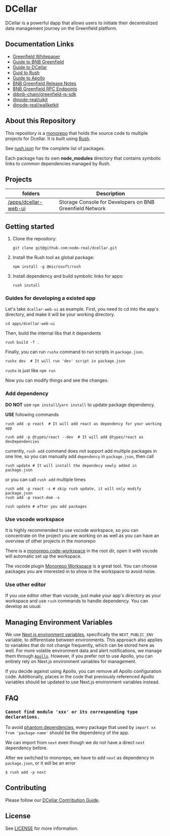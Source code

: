 # DCellar
DCellar is a powerful dapp that allows users to initiate their decentralized data management journey on the Greenfield platform.

## Documentation Links
- [Greenfield Whitepaper](https://github.com/bnb-chain/greenfield-whitepaper)
- [Guide to BNB Greenfield](https://docs.bnbchain.org/greenfield-docs/docs/guide/home)
- [Guide to DCellar](https://docs.nodereal.io/docs/dcellar-get-started)
- [Guid to Rush](https://rushjs.io/pages/intro/welcome/)
- [Guide to Apollo](https://github.com/apolloconfig/apollo)
- [BNB Greenfield Release Notes](https://docs.bnbchain.org/greenfield-docs/docs/release-notes/releaseNotes/#greenfield-v023---testnet-maintenance-upgrade-reset)
- [BNB Greenfield RPC Endpoints](https://docs.bnbchain.org/greenfield-docs/docs/api/endpoints/)
- [@bnb-chain/greenfield-js-sdk](https://docs.bnbchain.org/greenfield-js-sdk/)
- [@node-real/uikit](https://node-real.github.io/uikit/#/guides)
- [@node-real/wallketkit](https://node-real.github.io/walletkit/)


## About this Repository

This repository is a [monorepo](https://en.wikipedia.org/wiki/Monorepo) that holds the source code to multiple projects for Dcellar. It is built using [Rush](http://rushjs.io/).

See [rush.json](./rush.json) for the complete list of packages.

Each package has its own **node_modules** directory that contains symbolic links to _common_ dependencies managed by Rush.

## Projects
|  folders   | Description  |
|  ----  | ----  |
| [/apps/dcellar-web-ui](./apps/dcellar-web-ui) | Storage Console for Developers on BNB Greenfield Network |


## Getting started

1. Clone the repository:
    ```shell
    git clone git@github.com:node-real/dcellar.git
    ```
2. Install the Rush tool as global package:
    ```shell
    npm install -g @microsoft/rush
    ```
3. Install dependency and build symbolic links for apps:
    ```shell
    rush install
    ```


###  Guides for developing a existed app

Let's take `dcellar-web-ui` as example.
First, you need to cd into the app's directory, and make it will be your working directory.

```shell
cd apps/dcellar-web-ui
```

Then, build the internal libs that it dependents

```shell
rush build -T .
```

Finally, you can run `rushx` command to run scripts in `package.json`.

```shell
rushx dev  # It will run 'dev' script in package.json
```

`rushx` is just like `npm run`

Now you can modify things and see the changes.


### Add dependency

**DO NOT** use `npm install`/`yarn install` to update package dependency.

**USE** following commands

```shell
rush add -p react  # It will add react as dependency for your working app

rush add -p @types/react --dev  # It will add @types/react as devDependencies

```

currently, `rush add` command does not support add multiple packages in one line,
so you can manually add `dependency` in `package.json`, then call

```shell
rush update # It will install the dependecy newly added in package.json
```

or you can call `rush add` multiple times

```shell
rush add -p react -s # skip rush update, it will only modify package.json
rush add -p react-dom -s

rush update # after you add packages
```

### Use vscode workspace

It is highly recommended to use vscode workspace, so you can concentrate on the project you are working on as well as you can have an overview of other projects in the monorepo

There is a [monorepo.code-workspace](./monorepo.code-workspace) in the root dir, open it with vscode will automatic set up the workspace.

The vscode plugin [Monorepo Workspace](https://marketplace.visualstudio.com/items?itemName=folke.vscode-monorepo-workspace) is a great tool. You can choose packages you are interested in to show in the workspace to avoid noise.

### Use other editor

If you use editor other than vscode, just make your app's directory as your workspace and use `rush` commands to handle dependency. You can develop as usual.

## Managing Environment Variables
We use [Next.js environment variables](https://nextjs.org/docs/pages/building-your-application/configuring/environment-variables), specifically the `NEXT_PUBLIC_ENV` variable, to differentiate between environments. This approach also applies to variables that do not change frequently, which can be stored here as well. For more volatile environment data and alert notifications, we manage them through [`Apollo`](https://www.apolloconfig.com/#/). However, if you prefer not to use Apollo, you can entirely rely on Next.js environment variables for management.

If you decide against using Apollo, you can remove all Apollo configuration code. Additionally, places in the code that previously referenced Apollo variables should be updated to use Next.js environment variables instead.

## FAQ

### `Cannot find module 'xxx' or its corresponding type declarations.`

To avoid [phantom dependencies](https://rushjs.io/pages/advanced/phantom_deps/), every package that used by `import xx from 'package-name'` should be the dependency of the app.

We can import from `next` even though we do not have a direct `next` dependency before.

After we switched to monorepo, we have to add `next` as dependency in `package.json`, or it will be an error

```shell
$ rush add -p next
```

## Contributing
Please follow our [DCellar Contribution Guide](./CONTRIBUTING.md).


## License
See [LICENSE](./LICENSE) for more information.